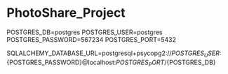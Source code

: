 # PhotoShare_Project

POSTGRES_DB=postgres
POSTGRES_USER=postgres
POSTGRES_PASSWORD=567234
POSTGRES_PORT=5432

SQLALCHEMY_DATABASE_URL=postgresql+psycopg2://${POSTGRES_USER}:${POSTGRES_PASSWORD}@localhost:${POSTGRES_PORT}/${POSTGRES_DB}
